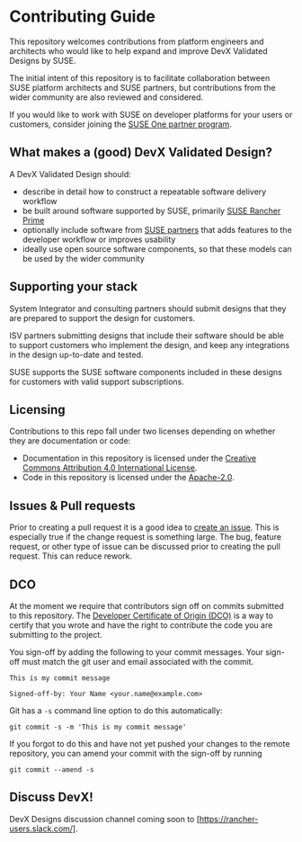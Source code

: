 # Contributing Guide

This repository welcomes contributions from platform engineers and architects
who would like to help expand and improve DevX Validated Designs by SUSE. 

The initial intent of this repository is to facilitate collaboration between
SUSE platform architects and SUSE partners, but contributions from the wider
community are also reviewed and considered. 

If you would like to work with SUSE on developer platforms for your users or
customers, consider joining the [SUSE One partner
program](https://www.suse.com/partners/become-partner/).

## What makes a (good) DevX Validated Design? 

A DevX Validated Design should:
* describe in detail how to construct a repeatable software delivery workflow
* be built around software supported by SUSE, primarily [SUSE Rancher
  Prime](https://www.rancher.com/products/rancher-platform)
* optionally include software from [SUSE
  partners](https://www.suse.com/pcsc/home#search?platforms=1027) that adds
  features to the developer workflow or improves usability
* ideally use open source software components, so that these models can be used
  by the wider community

## Supporting your stack

System Integrator and consulting partners should submit designs that they are
prepared to support the design for customers. 

ISV partners submitting designs that include their software should be able to
support customers who implement the design, and keep any integrations in the
design up-to-date and tested.

SUSE supports the SUSE software components included in these designs for
customers with valid support subscriptions. 

## Licensing

Contributions to this repo fall under two licenses depending on whether they are
documentation or code:

* Documentation in this repository is licensed under the [Creative Commons
  Attribution 4.0 International License](docs/LICENSE).
* Code in this repository is licensed under the [Apache-2.0](LICENSE).

## Issues & Pull requests

Prior to creating a pull request it is a good idea to [create an issue].
This is especially true if the change request is something large.
The bug, feature request, or other type of issue can be discussed prior to
creating the pull request. This can reduce rework.

[create an issue]: https://github.com/rancher/devx-designs/issues/new

## DCO

At the moment we require that contributors sign off on commits submitted to this
repository. The [Developer Certificate of Origin
(DCO)](https://probot.github.io/apps/dco/) is a way to certify that you wrote
and have the right to contribute the code you are submitting to the project.

You sign-off by adding the following to your commit messages. Your sign-off must
match the git user and email associated with the commit.

    This is my commit message

    Signed-off-by: Your Name <your.name@example.com>

Git has a `-s` command line option to do this automatically:

    git commit -s -m 'This is my commit message'

If you forgot to do this and have not yet pushed your changes to the remote
repository, you can amend your commit with the sign-off by running 

    git commit --amend -s 

## Discuss DevX!

DevX Designs discussion channel coming soon to [https://rancher-users.slack.com/].